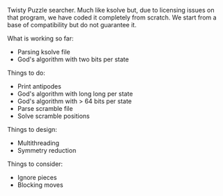Twisty Puzzle searcher.  Much like ksolve but, due to licensing issues on
that program, we have coded it completely from scratch.  We start from a
base of compatibility but do not guarantee it.

What is working so far:

* Parsing ksolve file
* God's algorithm with two bits per state

Things to do:

* Print antipodes
* God's algorithm with long long per state
* God's algorithm with > 64 bits per state
* Parse scramble file
* Solve scramble positions

Things to design:

* Multithreading
* Symmetry reduction

Things to consider:

* Ignore pieces
* Blocking moves
